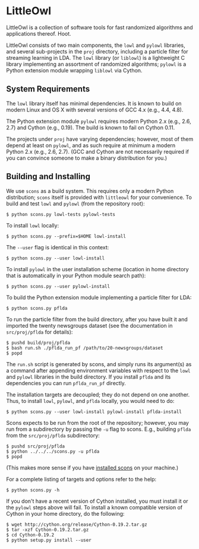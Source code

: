 LittleOwl
=========

LittleOwl is a collection of software tools for fast randomized algorithms and applications thereof.  Hoot.

LittleOwl consists of two main components, the `lowl` and `pylowl` libraries, and several sub-projects in the `proj` directory, including a particle filter for streaming learning in LDA.  The `lowl` library (or `liblowl`) is a lightweight C library implementing an assortment of randomized algorithms; `pylowl` is a Python extension module wrapping `liblowl` via Cython.

System Requirements
-------------------

The `lowl` library itself has minimal dependencies.  It is known to build on modern Linux and OS X with several versions of GCC 4.x (e.g., 4.4, 4.8).

The Python extension module `pylowl` requires modern Python 2.x (e.g., 2.6, 2.7) and Cython (e.g., 0.19).  The build is known to fail on Cython 0.11.

The projects under `proj` have varying dependencies; however, most of them depend at least on `pylowl`, and as such require at minimum a modern Python 2.x (e.g., 2.6, 2.7).  (GCC and Cython are not necessarily required if you can convince someone to make a binary distribution for you.)

Building and Installing
-----------------------

We use `scons` as a build system.  This requires only a modern Python distribution; `scons` itself is provided with `littleowl` for your convenience.  To build and test `lowl` and `pylowl` (from the repository root):

```
$ python scons.py lowl-tests pylowl-tests
```

To install `lowl` locally:

```
$ python scons.py --prefix=$HOME lowl-install
```

The `--user` flag is identical in this context:

```
$ python scons.py --user lowl-install
```

To install `pylowl` in the user installation scheme (location in home directory that is automatically in your Python module search path):

```
$ python scons.py --user pylowl-install
```

To build the Python extension module implementing a particle filter for LDA:

```
$ python scons.py pflda
```

To run the particle filter from the build directory, after you have built it and imported the twenty newsgroups dataset (see the documentation in `src/proj/pflda` for details):

```
$ pushd build/proj/pflda
$ bash run.sh ./pflda_run_pf /path/to/20-newsgroups/dataset
$ popd
```

The `run.sh` script is generated by scons, and simply runs its argument(s) as a command after appending environment variables with respect to the `lowl` and `pylowl` libraries in the build directory.  If you install `pflda` and its dependencies you can run `pflda_run_pf` directly.

The installation targets are decoupled; they do not depend on one another.  Thus, to install `lowl`, `pylowl`, and `pflda` locally, you would need to do:

```
$ python scons.py --user lowl-install pylowl-install pflda-install
```

Scons expects to be run from the root of the repository; however, you may run from a subdirectory by passing the `-u` flag to scons.  E.g., building `pflda` from the `src/proj/pflda` subdirectory:

```
$ pushd src/proj/pflda
$ python ../../../scons.py -u pflda
$ popd
```

(This makes more sense if you have [installed scons](http://scons.org/download.php) on your machine.)

For a complete listing of targets and options refer to the help:

```
$ python scons.py -h
```

If you don't have a recent version of Cython installed, you must install it or the `pylowl` steps above will fail.  To install a known compatible version of Cython in your home directory, do the following:

```
$ wget http://cython.org/release/Cython-0.19.2.tar.gz
$ tar -xzf Cython-0.19.2.tar.gz
$ cd Cython-0.19.2
$ python setup.py install --user
```
